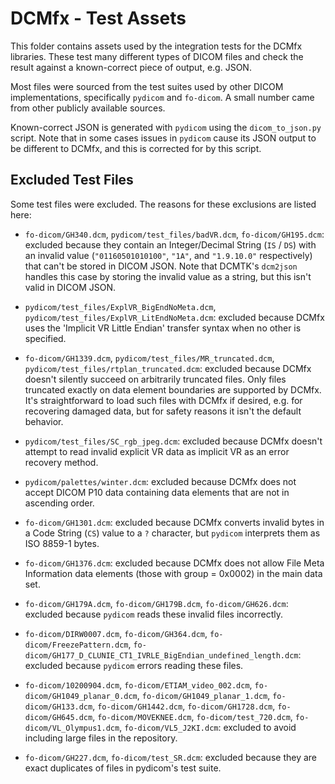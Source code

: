 # DCMfx - Test Assets

This folder contains assets used by the integration tests for the DCMfx
libraries. These test many different types of DICOM files and check the result
against a known-correct piece of output, e.g. JSON.

Most files were sourced from the test suites used by other DICOM
implementations, specifically `pydicom` and `fo-dicom`. A small number came from
other publicly available sources.

Known-correct JSON is generated with `pydicom` using the `dicom_to_json.py`
script. Note that in some cases issues in `pydicom` cause its JSON output to be
different to DCMfx, and this is corrected for by this script.

## Excluded Test Files

Some test files were excluded. The reasons for these exclusions are listed here:

- `fo-dicom/GH340.dcm`, `pydicom/test_files/badVR.dcm`, `fo-dicom/GH195.dcm`:
  excluded because they contain an Integer/Decimal String (`IS` / `DS`) with an
  invalid value (`"01160501010100"`, `"1A"`, and `"1.9.10.0"` respectively) that
  can't be stored in DICOM JSON. Note that DCMTK's `dcm2json` handles this case
  by storing the invalid value as a string, but this isn't valid in DICOM JSON.

- `pydicom/test_files/ExplVR_BigEndNoMeta.dcm`,
  `pydicom/test_files/ExplVR_LitEndNoMeta.dcm`: excluded because DCMfx uses the
  'Implicit VR Little Endian' transfer syntax when no other is specified.

- `fo-dicom/GH1339.dcm`, `pydicom/test_files/MR_truncated.dcm`,
  `pydicom/test_files/rtplan_truncated.dcm`: excluded because DCMfx doesn't
  silently succeed on arbitrarily truncated files. Only files truncated exactly
  on data element boundaries are supported by DCMfx. It's straightforward to
  load such files with DCMfx if desired, e.g. for recovering damaged data, but
  for safety reasons it isn't the default behavior.

- `pydicom/test_files/SC_rgb_jpeg.dcm`: excluded because DCMfx doesn't attempt
  to read invalid explicit VR data as implicit VR as an error recovery method.

- `pydicom/palettes/winter.dcm`: excluded because DCMfx does not accept DICOM
  P10 data containing data elements that are not in ascending order.

- `fo-dicom/GH1301.dcm`: excluded because DCMfx converts invalid bytes in a Code
  String (`CS`) value to a `?` character, but `pydicom` interprets them as ISO
  8859-1 bytes.

- `fo-dicom/GH1376.dcm`: excluded because DCMfx does not allow File Meta
  Information data elements (those with group = 0x0002) in the main data set.

- `fo-dicom/GH179A.dcm`, `fo-dicom/GH179B.dcm`, `fo-dicom/GH626.dcm`: excluded
  because `pydicom` reads these invalid files incorrectly.

- `fo-dicom/DIRW0007.dcm`, `fo-dicom/GH364.dcm`, `fo-dicom/FreezePattern.dcm`,
  `fo-dicom/GH177_D_CLUNIE_CT1_IVRLE_BigEndian_undefined_length.dcm`: excluded
  because `pydicom` errors reading these files.

- `fo-dicom/10200904.dcm`, `fo-dicom/ETIAM_video_002.dcm`,
  `fo-dicom/GH1049_planar_0.dcm`, `fo-dicom/GH1049_planar_1.dcm`,
  `fo-dicom/GH133.dcm`, `fo-dicom/GH1442.dcm`, `fo-dicom/GH1728.dcm`,
  `fo-dicom/GH645.dcm`, `fo-dicom/MOVEKNEE.dcm`, `fo-dicom/test_720.dcm`,
  `fo-dicom/VL_Olympus1.dcm`, `fo-dicom/VL5_J2KI.dcm`: excluded to avoid
  including large files in the repository.

- `fo-dicom/GH227.dcm`, `fo-dicom/test_SR.dcm`: excluded because they are exact
  duplicates of files in pydicom's test suite.
